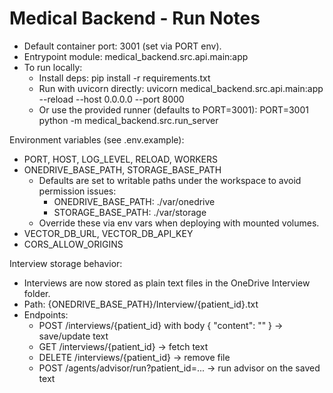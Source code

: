 # Medical Backend - Run Notes

- Default container port: 3001 (set via PORT env).
- Entrypoint module: medical_backend.src.api.main:app
- To run locally:
  - Install deps: pip install -r requirements.txt
  - Run with uvicorn directly:
    uvicorn medical_backend.src.api.main:app --reload --host 0.0.0.0 --port 8000
  - Or use the provided runner (defaults to PORT=3001):
    PORT=3001 python -m medical_backend.src.run_server

Environment variables (see .env.example):
- PORT, HOST, LOG_LEVEL, RELOAD, WORKERS
- ONEDRIVE_BASE_PATH, STORAGE_BASE_PATH
  - Defaults are set to writable paths under the workspace to avoid permission issues:
    - ONEDRIVE_BASE_PATH: ./var/onedrive
    - STORAGE_BASE_PATH: ./var/storage
  - Override these via env vars when deploying with mounted volumes.
- VECTOR_DB_URL, VECTOR_DB_API_KEY
- CORS_ALLOW_ORIGINS

Interview storage behavior:
- Interviews are now stored as plain text files in the OneDrive Interview folder.
- Path: {ONEDRIVE_BASE_PATH}/Interview/{patient_id}.txt
- Endpoints:
  - POST /interviews/{patient_id} with body { "content": "<text>" } -> save/update text
  - GET /interviews/{patient_id} -> fetch text
  - DELETE /interviews/{patient_id} -> remove file
  - POST /agents/advisor/run?patient_id=... -> run advisor on the saved text
